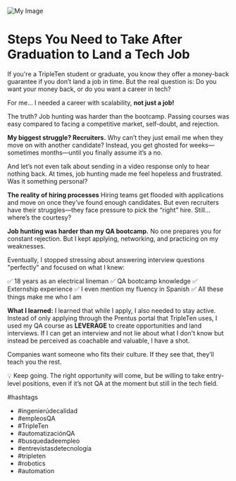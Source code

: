 ![My Image](https://example.com/my-image-url)

# Steps You Need to Take After Graduation to Land a Tech Job

If you're a TripleTen student or graduate, you know they offer a money-back guarantee if you don’t land a job in time. But the real question is: Do you want your money back, or do you want a career in tech?

For me… I needed a career with scalability, **not just a job!**

The truth? Job hunting was harder than the bootcamp. Passing courses was easy compared to facing a competitive market, self-doubt, and rejection.

**My biggest struggle? Recruiters.**
Why can’t they just email me when they move on with another candidate? Instead, you get ghosted for weeks—sometimes months—until you finally assume it’s a no. 

And let’s not even talk about sending in a video response only to hear nothing back. At times, job hunting made me feel hopeless and frustrated. Was it something personal?

**The reality of hiring processes**
Hiring teams get flooded with applications and move on once they’ve found enough candidates. But even recruiters have their struggles—they face pressure to pick the “right” hire. Still… where’s the courtesy?

**Job hunting was harder than my QA bootcamp.**
No one prepares you for constant rejection. But I kept applying, networking, and practicing on my weaknesses.

Eventually, I stopped stressing about answering interview questions "perfectly" and focused on what I knew:

✅ 18 years as an electrical lineman
✅ QA bootcamp knowledge
✅ Externship experience
✅ I even mention my fluency in Spanish
✅ All these things make me who I am

**What I learned:**
I learned that while I apply, I also needed to stay active. Instead of only applying through the Prentus portal that TripleTen uses, I used my QA course as **LEVERAGE** to create opportunities and land interviews. If I can get an interview and not lie about what I don't know but instead be perceived as coachable and valuable, I have a shot.

Companies want someone who fits their culture. If they see that, they’ll teach you the rest.

💡 Keep going. The right opportunity will come, but be willing to take entry-level positions, even if it’s not QA at the moment but still in the tech field.

#hashtags
- #ingenierúdecalidad 
- #empleosQA 
- #TripleTen 
- #automatizaciónQA 
- #busquedadeempleo 
- #entrevistasdetecnología 
- #tripleten 
- #robotics 
- #automation
